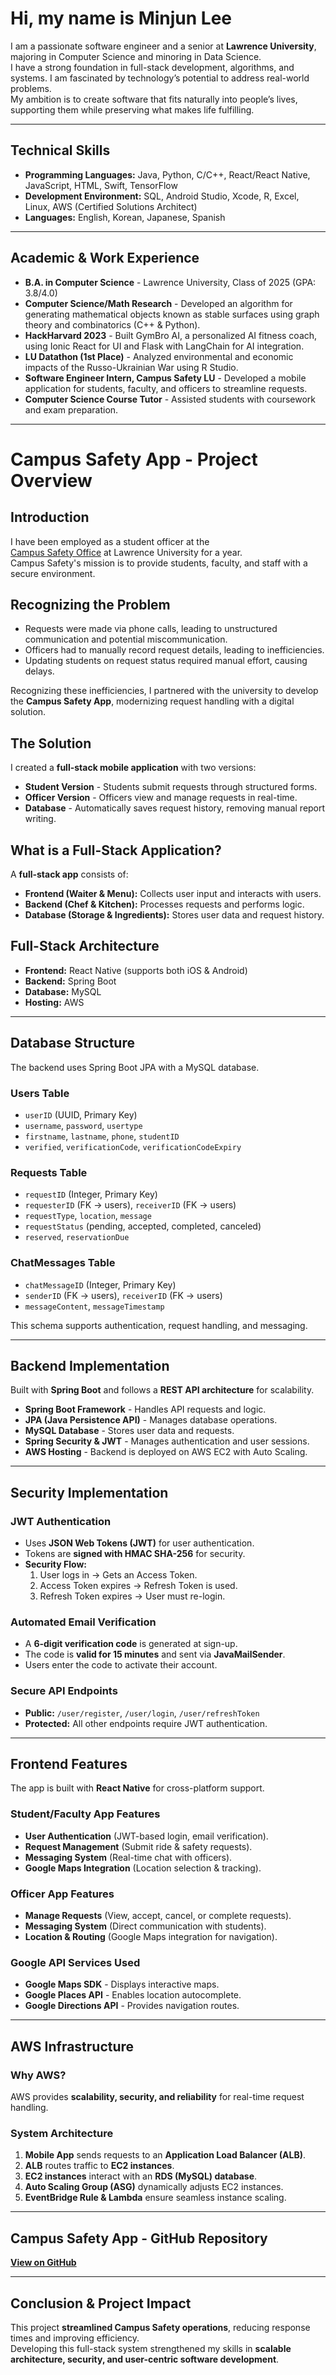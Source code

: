 # Hi, my name is Minjun Lee  

I am a passionate software engineer and a senior at **Lawrence University**, majoring in Computer Science and minoring in Data Science.  
I have a strong foundation in full-stack development, algorithms, and systems. I am fascinated by technology’s potential to address real-world problems.  
My ambition is to create software that fits naturally into people’s lives, supporting them while preserving what makes life fulfilling.  

---

## Technical Skills  

- **Programming Languages:** Java, Python, C/C++, React/React Native, JavaScript, HTML, Swift, TensorFlow  
- **Development Environment:** SQL, Android Studio, Xcode, R, Excel, Linux, AWS (Certified Solutions Architect)  
- **Languages:** English, Korean, Japanese, Spanish  

---

## Academic & Work Experience  

- **B.A. in Computer Science** - Lawrence University, Class of 2025 (GPA: 3.8/4.0)  
- **Computer Science/Math Research** - Developed an algorithm for generating mathematical objects known as stable surfaces using graph theory and combinatorics (C++ & Python).  
- **HackHarvard 2023** - Built GymBro AI, a personalized AI fitness coach, using Ionic React for UI and Flask with LangChain for AI integration.  
- **LU Datathon (1st Place)** - Analyzed environmental and economic impacts of the Russo-Ukrainian War using R Studio.  
- **Software Engineer Intern, Campus Safety LU** - Developed a mobile application for students, faculty, and officers to streamline requests.  
- **Computer Science Course Tutor** - Assisted students with coursework and exam preparation.  

---

# Campus Safety App - Project Overview  

## Introduction  

I have been employed as a student officer at the  
[Campus Safety Office](https://www.lawrence.edu/offices/campus-services/campus-safety-services) at Lawrence University for a year.  
Campus Safety's mission is to provide students, faculty, and staff with a secure environment.  

## Recognizing the Problem  

- Requests were made via phone calls, leading to unstructured communication and potential miscommunication.  
- Officers had to manually record request details, leading to inefficiencies.  
- Updating students on request status required manual effort, causing delays.  

Recognizing these inefficiencies, I partnered with the university to develop the **Campus Safety App**, modernizing request handling with a digital solution.  

## The Solution  

I created a **full-stack mobile application** with two versions:  
- **Student Version** - Students submit requests through structured forms.  
- **Officer Version** - Officers view and manage requests in real-time.  
- **Database** - Automatically saves request history, removing manual report writing.  

## What is a Full-Stack Application?  

A **full-stack app** consists of:  
- **Frontend (Waiter & Menu):** Collects user input and interacts with users.  
- **Backend (Chef & Kitchen):** Processes requests and performs logic.  
- **Database (Storage & Ingredients):** Stores user data and request history.  

## Full-Stack Architecture  

- **Frontend:** React Native (supports both iOS & Android)  
- **Backend:** Spring Boot  
- **Database:** MySQL  
- **Hosting:** AWS  

---

## Database Structure  

The backend uses Spring Boot JPA with a MySQL database.  

### **Users Table**  
- `userID` (UUID, Primary Key)  
- `username`, `password`, `usertype`  
- `firstname`, `lastname`, `phone`, `studentID`  
- `verified`, `verificationCode`, `verificationCodeExpiry`  

### **Requests Table**  
- `requestID` (Integer, Primary Key)  
- `requesterID` (FK → users), `receiverID` (FK → users)  
- `requestType`, `location`, `message`  
- `requestStatus` (pending, accepted, completed, canceled)  
- `reserved`, `reservationDue`  

### **ChatMessages Table**  
- `chatMessageID` (Integer, Primary Key)  
- `senderID` (FK → users), `receiverID` (FK → users)  
- `messageContent`, `messageTimestamp`  

This schema supports authentication, request handling, and messaging.  

---

## Backend Implementation  

Built with **Spring Boot** and follows a **REST API architecture** for scalability.  

- **Spring Boot Framework** - Handles API requests and logic.  
- **JPA (Java Persistence API)** - Manages database operations.  
- **MySQL Database** - Stores user data and requests.  
- **Spring Security & JWT** - Manages authentication and user sessions.  
- **AWS Hosting** - Backend is deployed on AWS EC2 with Auto Scaling.  

---

## Security Implementation  

### **JWT Authentication**  
- Uses **JSON Web Tokens (JWT)** for user authentication.  
- Tokens are **signed with HMAC SHA-256** for security.  
- **Security Flow:**  
  1. User logs in → Gets an Access Token.  
  2. Access Token expires → Refresh Token is used.  
  3. Refresh Token expires → User must re-login.  

### **Automated Email Verification**  
- A **6-digit verification code** is generated at sign-up.  
- The code is **valid for 15 minutes** and sent via **JavaMailSender**.  
- Users enter the code to activate their account.  

### **Secure API Endpoints**  
- **Public:** `/user/register`, `/user/login`, `/user/refreshToken`  
- **Protected:** All other endpoints require JWT authentication.  

---

## Frontend Features  

The app is built with **React Native** for cross-platform support.  

### **Student/Faculty App Features**  
- **User Authentication** (JWT-based login, email verification).  
- **Request Management** (Submit ride & safety requests).  
- **Messaging System** (Real-time chat with officers).  
- **Google Maps Integration** (Location selection & tracking).  

### **Officer App Features**  
- **Manage Requests** (View, accept, cancel, or complete requests).  
- **Messaging System** (Direct communication with students).  
- **Location & Routing** (Google Maps integration for navigation).  

### **Google API Services Used**  
- **Google Maps SDK** - Displays interactive maps.  
- **Google Places API** - Enables location autocomplete.  
- **Google Directions API** - Provides navigation routes.  

---

## AWS Infrastructure  

### **Why AWS?**  
AWS provides **scalability, security, and reliability** for real-time request handling.  

### **System Architecture**  
1. **Mobile App** sends requests to an **Application Load Balancer (ALB)**.  
2. **ALB** routes traffic to **EC2 instances**.  
3. **EC2 instances** interact with an **RDS (MySQL) database**.  
4. **Auto Scaling Group (ASG)** dynamically adjusts EC2 instances.  
5. **EventBridge Rule & Lambda** ensure seamless instance scaling.  

---

## Campus Safety App - GitHub Repository  

[**View on GitHub**](https://github.com/M1nJun/CampusSafetyApp.git)  

---

## Conclusion & Project Impact  

This project **streamlined Campus Safety operations**, reducing response times and improving efficiency.  
Developing this full-stack system strengthened my skills in **scalable architecture, security, and user-centric software development**.  

